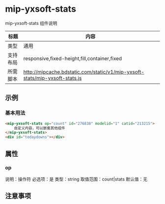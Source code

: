 # mip-yxsoft-stats

mip-yxsoft-stats 组件说明

标题|内容
----|----
类型|通用
支持布局|responsive,fixed-height,fill,container,fixed
所需脚本|http://mipcache.bdstatic.com/static/v1/mip-yxsoft-stats/mip-yxsoft-stats.js

## 示例

### 基本用法
```html
<mip-yxsoft-stats op="count" id="276838" modelid="1" catid="213215">
    自定义内容，可以嵌套其他组件
</mip-yxsoft-stats>
<div id="todaydowns"></div>
```

## 属性

### op

说明：操作符
必选项：是
类型：string
取值范围：count|stats
默认值：无

## 注意事项

